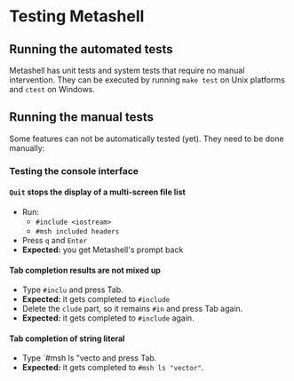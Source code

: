 # Testing Metashell

## Running the automated tests

Metashell has unit tests and system tests that require no manual intervention.
They can be executed by running `make test` on Unix platforms and `ctest` on
Windows.

## Running the manual tests

Some features can not be automatically tested (yet). They need to be done
manually:

### Testing the console interface

#### `Quit` stops the display of a multi-screen file list

* Run:
    * `#include <iostream>`
    * `#msh included headers`
* Press `q` and `Enter`
* **Expected:** you get Metashell's prompt back

#### Tab completion results are not mixed up

* Type `#inclu` and press Tab.
* **Expected:** it gets completed to `#include`
* Delete the `clude` part, so it remains `#in` and press Tab again.
* **Expected:** it gets completed to `#include` again.

#### Tab completion of string literal

* Type `#msh ls "vecto and press Tab.
* **Expected:** it gets completed to `#msh ls "vector"`.

<p>&nbsp;</p>

